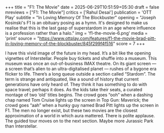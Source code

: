 +++
title = "F1: The Movie"
date = 2025-06-29T10:51:59+05:30
draft = false
mreviews = ["F1: The Movie"]
critics = ['Rahul Desai']
publication = 'OTT Play'
subtitle = "In Loving Memory Of The Blockbuster"
opening = "Joseph Kosinski's F1 is an obituary posing as a hymn. It's designed to make us realise that this is the last gasp of superstardom in an age where influence is a profession rather than a halo."
img = 'f1-the-movie-6.png'
media = 'print'
source = "https://www.ottplay.com/features/f1-the-movie-brad-pitt-in-loving-memory-of-the-blockbuster/845f299f4f516"
score = 7
+++

I have this vivid image of the future in my head. It’s a bit like the opening vignettes of Interstellar. People buy tickets and shuffle into a museum. This museum was once an out-of-business IMAX theatre. On its giant screen — a screen that’s alien to an ultra-digitalised planet — rushes of a bygone era flicker to life. There’s a long queue outside a section called “Stardom”. The term is strange and antiquated, like a sound of history that current generations have only heard of. They think it has something to do with space travel; perhaps it does. As the kids take their seats, a curated montage of two ‘old’ titles begins. The crowd goes “ooh” when a dashing chap named Tom Cruise lights up the screen in Top Gun: Maverick; the crowd goes “aah” when a hunky guy named Brad Pitt lights up the screen in F1. The men no longer exist, but these two movies are the closest approximation of a world in which aura mattered. There is polite applause. The guided tour moves on to the next section. Maybe more Jurassic Park than Interstellar.
